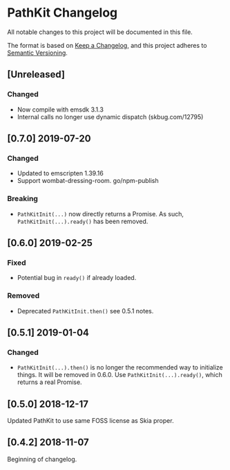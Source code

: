 # PathKit Changelog
All notable changes to this project will be documented in this file.

The format is based on [Keep a Changelog](https://keepachangelog.com/en/1.0.0/),
and this project adheres to [Semantic Versioning](https://semver.org/spec/v2.0.0.html).

## [Unreleased]

### Changed
 - Now compile with emsdk 3.1.3
 - Internal calls no longer use dynamic dispatch (skbug.com/12795)

## [0.7.0] 2019-07-20

### Changed
 - Updated to emscripten 1.39.16
 - Support wombat-dressing-room. go/npm-publish

### Breaking
 - `PathKitInit(...)` now directly returns a Promise. As such, `PathKitInit(...).ready()`
   has been removed.

## [0.6.0] 2019-02-25

### Fixed
 - Potential bug in `ready()` if already loaded.

### Removed
 - Deprecated `PathKitInit.then()` see 0.5.1 notes.

## [0.5.1] 2019-01-04

### Changed
 - `PathKitInit(...).then()` is no longer the recommended way to initialize things.
It will be removed in 0.6.0. Use `PathKitInit(...).ready()`, which returns a real Promise.

## [0.5.0] 2018-12-17

Updated PathKit to use same FOSS license as Skia proper.

## [0.4.2] 2018-11-07

Beginning of changelog.
